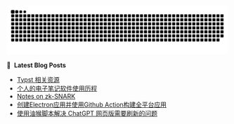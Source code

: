 <picture>
  <source media="(prefers-color-scheme: dark)" srcset="https://raw.githubusercontent.com/huisu773/huisu773/output/github-contribution-grid-snake-dark.svg">
  <source media="(prefers-color-scheme: light)" srcset="https://raw.githubusercontent.com/huisu773/huisu773/output/github-contribution-grid-snake.svg">
  <img alt="github contribution grid snake animation" src="https://raw.githubusercontent.com/huisu773/huisu773/output/github-contribution-grid-snake.svg">
</picture>

📕 &nbsp;**Latest Blog Posts**
<!-- BLOG-POST-LIST:START -->
- [Typst 相关资源](https://xlog.app/api/redirection?characterId=52242&noteId=43)
- [个人的电子笔记软件使用历程](https://xlog.app/api/redirection?characterId=52242&noteId=42)
- [Notes on zk-SNARK](https://xlog.app/api/redirection?characterId=52242&noteId=41)
- [创建Electron应用并使用Github Action构建全平台应用](https://xlog.app/api/redirection?characterId=52242&noteId=38)
- [使用油猴脚本解决 ChatGPT 网页版需要刷新的问题](https://xlog.app/api/redirection?characterId=52242&noteId=31)
<!-- BLOG-POST-LIST:END -->


<!--
**huisu773/huisu773** is a ✨ _special_ ✨ repository because its `README.md` (this file) appears on your GitHub profile.

Here are some ideas to get you started:

- 🔭 I’m currently working on ...
- 🌱 I’m currently learning ...
- 👯 I’m looking to collaborate on ...
- 🤔 I’m looking for help with ...
- 💬 Ask me about ...
- 📫 How to reach me: ...
- 😄 Pronouns: ...
- ⚡ Fun fact: ...
-->
